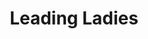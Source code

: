 ---
title: Leading Ladies
year: 2007
opening_date: 2007-01-12
closing_date: 2007-01-27
layout: productions
image:
image_caption:
image_credit:
playbill: 
category: 
Theatre: Theatre Jacksonville
Venue: Little Theatre
cast:
  Meg Snider: Tracy Olin
  Duncan Wooley: Roger Lowe
  Doc Myers: Brad Trowbridge
  Leo Clark: Josh Waller
  Jack Gable: Joel Sumner
  Audrey: Heath Butler
  Butch Myers/Moose Frank: 
    - Daniel Owen Dungan
    - Mark Stater
  Florence Snider: Alice Beardsley
crew:
  Artistic Director: Shirley Sacks
  Technical Direcor: Jeffery L. Wagoner
  Scenic Design: Kelly J. Wagoner
  Lighting Design: Jeffery L. Wagoner
  Cosutme Design: Audrey Wagner
  Stage Manager: Kristina Elliot
  Assistant Director: T.J. Klein
  Hair and Make-up Design: Lee Hamby
  Choreograher: 
    - Sara John
    - Max Sjostrom
  Sound Design: Geoff Weeks
  Properties: 
    - Kelly J. Wagoner
    - Audrey Wagner
  Assistant Technical Director: Daniel Dungan
  Assistant Stage Manager: Rhianna Hurt
  Poster Design: Marian Snovell
  Light Board Operation: Gloria Pepe
  Sound Board Operator: Kristina Elliot
  Running Crew: 
    - Co'Relous Bryant
    - Rhianna Hurt
    - Greg Odenwald
    - Claudia Wright
  Dresser: 
    - Shannon Jones
    - Geoff Weeks
  Set Construction: 
    - Kristina Elliot
    - Alyson Mull
    - Greg Odenwald
    - Gloria Pepe
    - Jim Pieretti
    - Mark Stater
orchestra:
external_links:
---